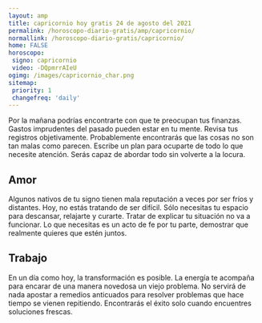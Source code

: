 ```yaml
---
layout: amp
title: capricornio hoy gratis 24 de agosto del 2021 
permalink: /horoscopo-diario-gratis/amp/capricornio/
normallink: /horoscopo-diario-gratis/capricornio/
home: FALSE
horoscopo:
 signo: capricornio
 video: -DQpmrrAIeU
ogimg: /images/capricornio_char.png
sitemap:
 priority: 1
 changefreq: 'daily'
---
```



Por la mañana podrías encontrarte con que te preocupan tus finanzas. Gastos imprudentes del pasado pueden estar en tu mente. Revisa tus registros objetivamente. Probablemente encontrarás que las cosas no son tan malas como parecen. Escribe un plan para ocuparte de todo lo que necesite atención. Serás capaz de abordar todo sin volverte a la locura.

## Amor

Algunos nativos de tu signo tienen mala reputación a veces por ser fríos y distantes. Hoy, no estás tratando de ser difícil. Sólo necesitas tu espacio para descansar, relajarte y curarte. Tratar de explicar tu situación no va a funcionar. Lo que necesitas es un acto de fe por tu parte, demostrar que realmente quieres que estén juntos.

## Trabajo

En un día como hoy, la transformación es posible. La energía te acompaña para encarar de una manera novedosa un viejo problema. No servirá de nada apostar a remedios anticuados para resolver problemas que hace tiempo se vienen repitiendo. Encontrarás el éxito solo cuando encuentres soluciones frescas.